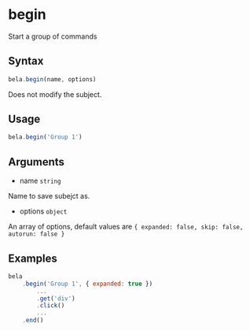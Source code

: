 # begin

Start a group of commands

## Syntax

```js
bela.begin(name, options)
```
Does not modify the subject.

## Usage

```js
bela.begin('Group 1')
```

## Arguments

- name `string`

Name to save subejct as.

- options `object`

An array of options, default values are `{ expanded: false, skip: false, autorun: false }`

## Examples

```js
bela
    .begin('Group 1', { expanded: true })
        ...
        .get('div')
        .click()
        ...
    .end()
```
